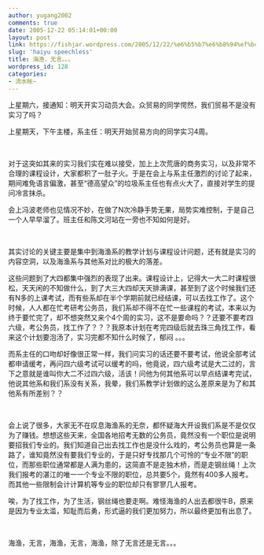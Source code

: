 ```yaml
---
author: yugang2002
comments: true
date: 2005-12-22 05:14:01+00:00
layout: post
link: https://fishjar.wordpress.com/2005/12/22/%e6%b5%b7%e6%b8%94%ef%bc%8c%e6%97%a0%e8%a8%80%e3%80%82%e3%80%82%e3%80%82/
slug: 'haiyu speechless'
title: 海渔，无言。。。
wordpress_id: 128
categories:
- 流水帐~
---
```


上星期六，接通知：明天开实习动员大会。众贸易的同学愕然，我们贸易不是没有实习了吗？




上星期天，下午主楼，系主任：明天开始贸易方向的同学实习4周。




 




对于这突如其来的实习我们实在难以接受，加上上次荒唐的商务实习，以及非常不合理的课程设计，大家都积了一肚子火。于是在会上与系主任激烈的讨论了起来，期间难免语言偏激，甚至“德高望众”的垃圾系主任也有点火大了，直接对学生的提问冷言抹杀。




会上冯波老师也见情况不妙，在做了N次冷静手势无果，局势实难控制，于是自己一个人早早溜了。班主任和陈文河站在一旁也不知如何是好。




 




其实讨论的关键主要是集中到海渔系的教学计划与课程设计问题，还有就是实习的内容空洞，以及海渔系与其他系对比的极大的落差。




这些问题到了大四都集中强烈的表现了出来。课程设计上，记得大一大二时课程很松，天天闲的不知做什么，到了大三大四却天天排满课，甚至到了这个时候我们还有N多的上课考试，而有些系却在半个学期前就已经结课，可以去找工作了。这个时候，人人都在忙考研考公务员，我们系却不得不在忙一些课程的考试，本来以为终于要忙完了，却不想突然又来个4个周的实习，这不是要命吗？？还要不要考四六级，考公务员，找工作了？？？我原本计划在考完四级后就去珠三角找工作，看来这个计划要泡汤了，实习完都不知什么时候了，郁闷 。。。




而系主任的口吻却好像很正常一样，我们问实习的话还要不要考试，他说全部考试都申请缓考，再问四六级考试可以缓考的吗，他竟说，四六级考试是大二过的，言下之意就是谁叫你大二不过四六级，活该！问他为何其他系可以早点结课考完试，他说其他系和我们系没有关系，我晕，我们系教学计划做的这么差原来是为了和其他系有所差别？？




 




会上说了很多，大家无不在叹息海渔系的无奈，都怀疑海大开设我们系是不是仅仅为了赚钱。想想这些天来，全国各地招考无数的公务员，竟然没有一个职位是说明要招我们专业的。我们知道自己出去找工作也是没什么戏的，考公务员也算是一条路了，谁知竟然没有要我们专业的，于是只好专找那几个可怜的“专业不限”的职位，而那些职位通常都是人满为患的，这简直不是走独木桥，而是走钢丝绳！上次我们报考的湛江的唯一一个专业不限的职位，总共要5个，竟然有400多人报考。而其他一些限制会计计算机等专业的职位却只有寥寥几人报考。




唉，为了找工作，为了生活，钢丝绳也要走啊。难怪海渔的人出去都很牛B，原来是因为专业太滥，知耻而后勇，形式逼的我们更加努力，所以最终更加有出息了。




 




海渔，无言，海渔，无言，海渔，除了无言还是无言。。。
